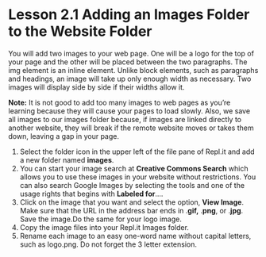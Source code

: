 # Lesson 2.1 Adding an Images Folder to the Website Folder

You will add two images to your web page. One will be a logo for the top of your page and the other will be placed between the two paragraphs. The img element is an inline element. Unlike block elements, such as paragraphs and headings, an image will take up only enough width as necessary. Two images will display side by side if their widths allow it.

**Note:** It is not good to add too many images to web pages as you’re learning because they will cause your pages to load slowly. Also, we save all images to our images folder because, if images are linked directly to another website, they will break if the remote website moves or takes them down, leaving a gap in your page.

1. Select the folder icon in the upper left of the file pane of Repl.it and add a new folder named **images**.
2. You can start your image search at **Creative Commons Search** which allows you to use these images in your website without restrictions. You can also search Google Images by selecting the tools and one of the usage rights that begins with **Labeled for**....
3. Click on the image that you want and select the option, **View Image**. Make sure that the URL in the address bar ends in .**gif,** .**png**, or .**jpg**. Save the image.Do the same for your logo image.
4. Copy the image files into your Repl.it Images folder.
5. Rename each image to an easy one-word name without capital letters, such as logo.png. Do not forget the 3 letter extension.

